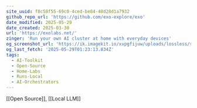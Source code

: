 ```yaml
---
site_uuid: f8c58f55-69c0-4ced-be84-48d28d1a7932
github_repo_url: 'https://github.com/exo-explore/exo'
date_modified: 2025-05-29
date_created: 2025-03-30
url: 'https://exolabs.net/'
zinger: 'Run your own AI cluster at home with everyday devices'
og_screenshot_url: 'https://ik.imagekit.io/xvpgfijuw/uploads/lossless/screenshots/20250529_Exo_og_screenshot.jpeg'
og_last_fetch: '2025-05-29T01:23:13.834Z'
tags:
  - AI-Toolkit
  - Open-Source
  - Home-Labs
  - Runs-Local
  - AI-Orchestrators
---
```


[[Open Source]], [[Local LLM]]